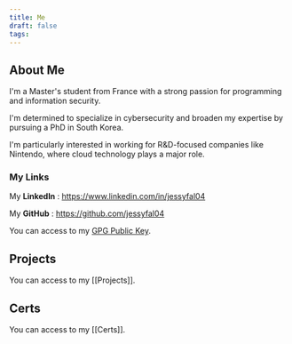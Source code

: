 ```yaml
---
title: Me
draft: false
tags:
---
```

## About Me
I'm a Master's student from France with a strong passion for programming and information security.

I'm determined to specialize in cybersecurity and broaden my expertise by pursuing a PhD in South Korea.

I'm particularly interested in working for R&D-focused companies like Nintendo, where cloud technology plays a major role.

### My Links
My **LinkedIn** : https://www.linkedin.com/in/jessyfal04

My **GitHub** : https://github.com/jessyfal04

You can access to my [GPG Public Key](publickey_jessyfal04.asc).
## Projects
You can access to my [[Projects]].

## Certs
You can access to my [[Certs]].